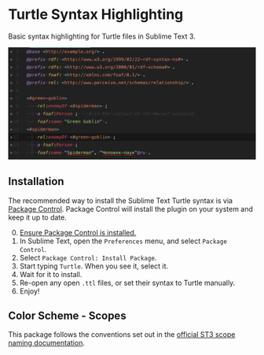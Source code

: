 # Turtle Syntax Highlighting

Basic syntax highlighting for Turtle files in Sublime Text 3.

![Example](./screenshot.png "Example highlighting.")

## Installation

The recommended way to install the Sublime Text Turtle syntax is via [Package Control](https://packagecontrol.io/packages/TurtleSyntax). Package Control will install the plugin on your system and keep it up to date.

0. [Ensure Package Control is installed.](https://packagecontrol.io/installation)
0. In Sublime Text, open the `Preferences` menu, and select `Package Control`.
0. Select `Package Control: Install Package`.
0. Start typing `Turtle`. When you see it, select it.
0. Wait for it to install.
0. Re-open any open `.ttl` files, or set their syntax to Turtle manually.
0. Enjoy!

## Color Scheme - Scopes

This package follows the conventions set out in the [official ST3 scope naming documentation](http://www.sublimetext.com/docs/3/scope_naming.html).
